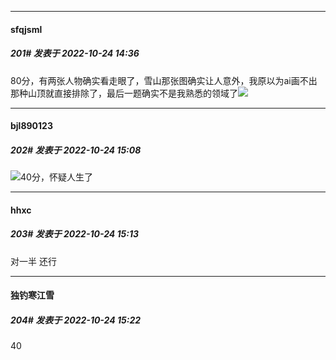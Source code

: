 

*****

####  sfqjsml  
##### 201#       发表于 2022-10-24 14:36

80分，有两张人物确实看走眼了，雪山那张图确实让人意外，我原以为ai画不出那种山顶就直接排除了，最后一题确实不是我熟悉的领域了<img src="https://static.saraba1st.com/image/smiley/face2017/068.png" referrerpolicy="no-referrer">



*****

####  bjl890123  
##### 202#       发表于 2022-10-24 15:08

<img src="https://static.saraba1st.com/image/smiley/face2017/001.png" referrerpolicy="no-referrer">40分，怀疑人生了



*****

####  hhxc  
##### 203#       发表于 2022-10-24 15:13

对一半 还行



*****

####  独钓寒江雪  
##### 204#       发表于 2022-10-24 15:22

40

